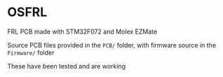 # OSFRL

FRL PCB made with STM32F072 and Molex EZMate

Source PCB files provided in the `PCB/` folder, with firmware source in the `Firmware/` folder

These have been tested and are working

